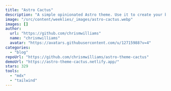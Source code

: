 ```yaml
---
title: "Astro Cactus"
description: "A simple opinionated Astro theme. Use it to create your blog or website."
image: "/src/content/weeklies/_images/astro-cactus.webp"
images: []
author:
  url: "https://github.com/chrismwilliams"
  name: "chrismwilliams"
  avatar: "https://avatars.githubusercontent.com/u/12715988?v=4"
categories:
  - "blog"
repoUrl: "https://github.com/chrismwilliams/astro-theme-cactus"
demoUrl: "https://astro-theme-cactus.netlify.app/"
stars: 329
tools:
  - "mdx"
  - "tailwind"
---
```

